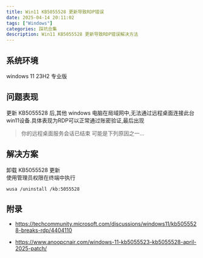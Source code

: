 ```yaml
---
title: Win11 KB5055528 更新导致RDP错误
date: 2025-04-14 20:11:02
tags: ["Windows"]
categories: 踩坑合集
description: Win11 KB5055528 更新导致RDP错误解决方法
---
```


## 系统环境
windows 11 23H2 专业版 

## 问题表现
更新 KB5055528 后,其他 windows 电脑在局域网中,无法通过远程桌面连接此台win11设备.具体表现为RDP可以正常通过账密验证,最后出现

> 你的远程桌面服务会话已结束 可能是下列原因之一...

## 解决方案
卸载 KB5055528 更新  
使用管理员权限在终端中执行
```
wusa /uninstall /kb:5055528
```
## 附录
- https://techcommunity.microsoft.com/discussions/windows11/kb5055528-breaks-rdp/4404110

- https://www.anoopcnair.com/windows-11-kb5055523-kb5055528-april-2025-patch/